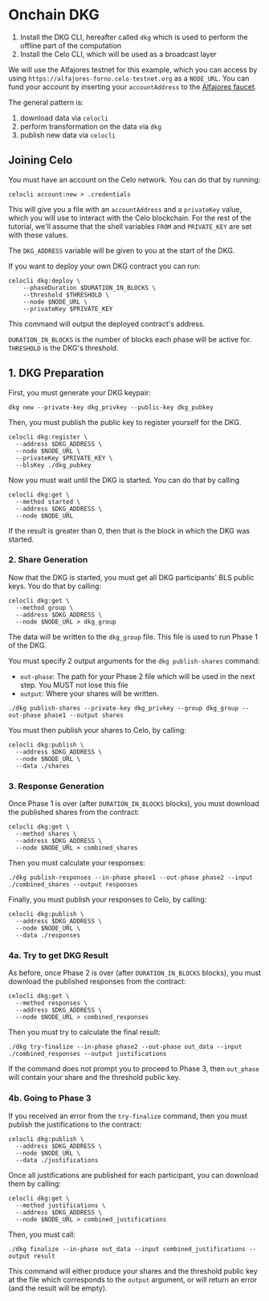 # Onchain DKG

1. Install the DKG CLI, hereafter called `dkg` which is used to perform the offline part of the computation
2. Install the Celo CLI, which will be used as a broadcast layer

We will use the Alfajores testnet for this example, which you can access by using `https://alfajores-forno.celo-testnet.org` as a `NODE_URL`. You can fund your account by inserting your `accountAddress` to the [Alfajores faucet](https://celo.org/developers/faucet).

The general pattern is: 
1. download data via `celocli`
2. perform transformation on the data via `dkg`
3. publish new data via `celocli`

## Joining Celo

You must have an account on the Celo network. You can do that by running:

`celocli account:new > .credentials`

This will give you a file with an `accountAddress` and a `privateKey` value, which you will use
to interact with the Celo blockchain. For the rest of the tutorial, we'll assume that the shell variables
`FROM` and `PRIVATE_KEY` are set with these values.

The `DKG_ADDRESS` variable will be given to you at the start of the DKG. 

If you want to deploy your own DKG contract you can run:

```
celocli dkg:deploy \
    --phaseDuration $DURATION_IN_BLOCKS \
    --threshold $THRESHOLD \
    --node $NODE_URL \
    --privateKey $PRIVATE_KEY
```

This command will output the deployed contract's address.

`DURATION_IN_BLOCKS` is the number of blocks each phase will be active for.
`THRESHOLD` is the DKG's threshold.

## 1. DKG Preparation

First, you must generate your DKG keypair:

```
dkg new --private-key dkg_privkey --public-key dkg_pubkey
```

Then, you must publish the public key to register yourself for the DKG.

```
celocli dkg:register \
  --address $DKG_ADDRESS \
  --node $NODE_URL \
  --privateKey $PRIVATE_KEY \
  --blsKey ./dkg_pubkey
```

Now you must wait until the DKG is started. You can do that by calling

```
celocli dkg:get \
  --method started \
  --address $DKG_ADDRESS \
  --node $NODE_URL
```

If the result is greater than 0, then that is the block in which the DKG was started.

### 2. Share Generation

Now that the DKG is started, you must get all DKG participants' BLS public keys. You do that
by calling:

```
celocli dkg:get \
  --method group \
  --address $DKG_ADDRESS \
  --node $NODE_URL > dkg_group
```

The data will be written to the `dkg_group` file. This file is used to run Phase 1 of the DKG. 

You must specify 2 output arguments for the `dkg publish-shares` command:
- `out-phase`: The path for your Phase 2 file which will be used in the next step. You MUST
not lose this file
- `output`: Where your shares will be written.

```
./dkg publish-shares --private-key dkg_privkey --group dkg_group --out-phase phase1 --output shares
```

You must then publish your shares to Celo, by calling:

```
celocli dkg:publish \
  --address $DKG_ADDRESS \
  --node $NODE_URL \
  --data ./shares
```

### 3. Response Generation

Once Phase 1 is over (after `DURATION_IN_BLOCKS` blocks), you must download
the published shares from the contract:

```
celocli dkg:get \
  --method shares \
  --address $DKG_ADDRESS \
  --node $NODE_URL > combined_shares
```

Then you must calculate your responses:

```
./dkg publish-responses --in-phase phase1 --out-phase phase2 --input ./combined_shares --output responses
```

Finally, you must publish your responses to Celo, by calling:

```
celocli dkg:publish \
  --address $DKG_ADDRESS \
  --node $NODE_URL \
  --data ./responses
```

### 4a. Try to get DKG Result 

As before, once Phase 2 is over (after `DURATION_IN_BLOCKS` blocks), you must download
the published responses from the contract:

```
celocli dkg:get \
  --method responses \
  --address $DKG_ADDRESS \
  --node $NODE_URL > combined_responses
```

Then you must try to calculate the final result:

```
./dkg try-finalize --in-phase phase2 --out-phase out_data --input ./combined_responses --output justifications
```

If the command does not prompt you to proceed to Phase 3, then `out_phase` will contain your share and the threshold public key.

### 4b. Going to Phase 3

If you received an error from the `try-finalize` command, then you must publish the justifications to the contract:

```
celocli dkg:publish \
  --address $DKG_ADDRESS \
  --node $NODE_URL \
  --data ./justifications
```

Once all justifications are published for each participant, you can download them by calling:

```
celocli dkg:get \
  --method justifications \
  --address $DKG_ADDRESS \
  --node $NODE_URL > combined_justifications
```

Then, you must call:

```
./dkg finalize --in-phase out_data --input combined_justifications --output result
```

This command will either produce your shares and the threshold public key at the file which corresponds to the `output` argument, or will
return an error (and the result will be empty).
